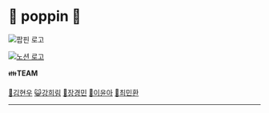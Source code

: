 # :pushpin: poppin :pushpin:
![팝핀 로고](https://github.com/limmyou/poppin/assets/145823967/3b759ff6-3757-4474-a767-b29cb5459d8b)

[![노션 로고](https://github.com/limmyou/poppin/assets/145823967/55f24e45-5943-45ae-a5b9-5ff922140fb6)](https://www.notion.so/bad6778516b340408f10a3f7def106a8?pvs=4)

:family:**TEAM**

[:crown:김현우](https://github.com/kim-edwin)
[:smiley_cat:강희림](https://github.com/limmyou) 
[:hatching_chick:장경민](https://github.com/wkdrudals)
[:rabbit:이윤아](https://github.com/Hwannni)
[:pizza:최민환](https://github.com/wkdrudals)
***
